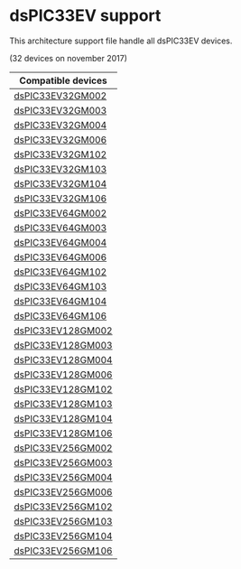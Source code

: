 # dsPIC33EV support

This architecture support file handle all dsPIC33EV devices.

(32 devices on november 2017)

|Compatible devices|
|---------|
|[dsPIC33EV32GM002](http://microchip.com/wwwproducts/en/dsPIC33EV32GM002)|
|[dsPIC33EV32GM003](http://microchip.com/wwwproducts/en/dsPIC33EV32GM003)|
|[dsPIC33EV32GM004](http://microchip.com/wwwproducts/en/dsPIC33EV32GM004)|
|[dsPIC33EV32GM006](http://microchip.com/wwwproducts/en/dsPIC33EV32GM006)|
|[dsPIC33EV32GM102](http://microchip.com/wwwproducts/en/dsPIC33EV32GM102)|
|[dsPIC33EV32GM103](http://microchip.com/wwwproducts/en/dsPIC33EV32GM103)|
|[dsPIC33EV32GM104](http://microchip.com/wwwproducts/en/dsPIC33EV32GM104)|
|[dsPIC33EV32GM106](http://microchip.com/wwwproducts/en/dsPIC33EV32GM106)|
|[dsPIC33EV64GM002](http://microchip.com/wwwproducts/en/dsPIC33EV64GM002)|
|[dsPIC33EV64GM003](http://microchip.com/wwwproducts/en/dsPIC33EV64GM003)|
|[dsPIC33EV64GM004](http://microchip.com/wwwproducts/en/dsPIC33EV64GM004)|
|[dsPIC33EV64GM006](http://microchip.com/wwwproducts/en/dsPIC33EV64GM006)|
|[dsPIC33EV64GM102](http://microchip.com/wwwproducts/en/dsPIC33EV64GM102)|
|[dsPIC33EV64GM103](http://microchip.com/wwwproducts/en/dsPIC33EV64GM103)|
|[dsPIC33EV64GM104](http://microchip.com/wwwproducts/en/dsPIC33EV64GM104)|
|[dsPIC33EV64GM106](http://microchip.com/wwwproducts/en/dsPIC33EV64GM106)|
|[dsPIC33EV128GM002](http://microchip.com/wwwproducts/en/dsPIC33EV128GM002)|
|[dsPIC33EV128GM003](http://microchip.com/wwwproducts/en/dsPIC33EV128GM003)|
|[dsPIC33EV128GM004](http://microchip.com/wwwproducts/en/dsPIC33EV128GM004)|
|[dsPIC33EV128GM006](http://microchip.com/wwwproducts/en/dsPIC33EV128GM006)|
|[dsPIC33EV128GM102](http://microchip.com/wwwproducts/en/dsPIC33EV128GM102)|
|[dsPIC33EV128GM103](http://microchip.com/wwwproducts/en/dsPIC33EV128GM103)|
|[dsPIC33EV128GM104](http://microchip.com/wwwproducts/en/dsPIC33EV128GM104)|
|[dsPIC33EV128GM106](http://microchip.com/wwwproducts/en/dsPIC33EV128GM106)|
|[dsPIC33EV256GM002](http://microchip.com/wwwproducts/en/dsPIC33EV256GM002)|
|[dsPIC33EV256GM003](http://microchip.com/wwwproducts/en/dsPIC33EV256GM003)|
|[dsPIC33EV256GM004](http://microchip.com/wwwproducts/en/dsPIC33EV256GM004)|
|[dsPIC33EV256GM006](http://microchip.com/wwwproducts/en/dsPIC33EV256GM006)|
|[dsPIC33EV256GM102](http://microchip.com/wwwproducts/en/dsPIC33EV256GM102)|
|[dsPIC33EV256GM103](http://microchip.com/wwwproducts/en/dsPIC33EV256GM103)|
|[dsPIC33EV256GM104](http://microchip.com/wwwproducts/en/dsPIC33EV256GM104)|
|[dsPIC33EV256GM106](http://microchip.com/wwwproducts/en/dsPIC33EV256GM106)|
